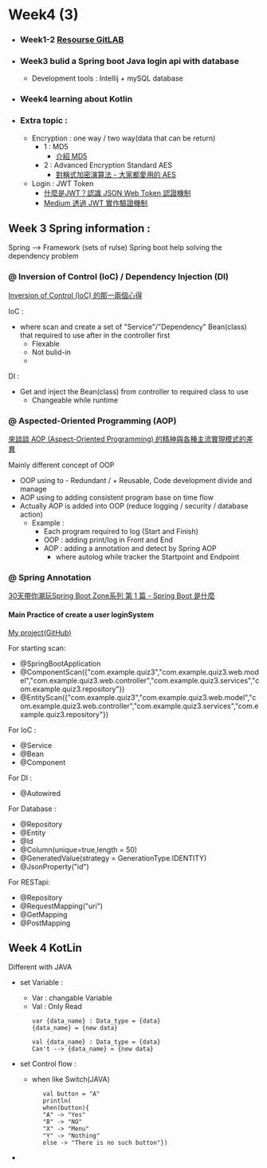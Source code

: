 # Week4 (3)

- ### Week1-2 [Resourse GitLAB](https://gitlab.com/ZenasChiu/Week1_project)
- ### Week3 bulid a Spring boot Java login api with database
  - Development tools : Intellij + mySQL database
  
- ### Week4 learning about Kotlin
- ### Extra topic :
  - Encryption : one way / two way(data that can be return)
    - 1 : MD5
      - [介紹 MD5 ](https://ithelp.ithome.com.tw/articles/10293072)
    - 2 : Advanced Encryption Standard AES 
      - [對稱式加密演算法 - 大家都愛用的 AES](https://ithelp.ithome.com.tw/articles/10249488)
  - Login : JWT Token 
    - [什麼是JWT？認識 JSON Web Token 認證機制](https://tw.alphacamp.co/blog/jwt-json-web-token)
    - [Medium 透過 JWT 實作驗證機制 ](https://medium.com/%E9%BA%A5%E5%85%8B%E7%9A%84%E5%8D%8A%E8%B7%AF%E5%87%BA%E5%AE%B6%E7%AD%86%E8%A8%98/%E7%AD%86%E8%A8%98-%E9%80%8F%E9%81%8E-jwt-%E5%AF%A6%E4%BD%9C%E9%A9%97%E8%AD%89%E6%A9%9F%E5%88%B6-2e64d72594f8)
    
  
## Week 3 Spring information : 
Spring --> Framework (sets of rulse)
Spring boot help solving the dependency problem

### @ Inversion of Control (IoC) / Dependency Injection (DI)
[Inversion of Control (IoC) 的那一兩個心得](https://medium.com/jastzeonic/inversion-of-control-ioc-%E7%9A%84%E9%82%A3%E4%B8%80%E5%85%A9%E5%80%8B%E5%BF%83%E5%BE%97-d2324cb8b5f1)

IoC :
- where scan and create a set of "Service"/"Dependency" Bean(class) that required to use after in the controller first
  - Flexable 
  - Not bulid-in
  - 
DI :
- Get and inject the Bean(class) from controller to required class to use
  - Changeable while runtime


### @ Aspected-Oriented Programming (AOP)
[來談談 AOP (Aspect-Oriented Programming) 的精神與各種主流實現模式的差異](https://tech-blog.cymetrics.io/posts/maxchiu/aop/)

Mainly different concept of OOP
- OOP using to - Redundant / + Reusable, Code development divide and manage
- AOP using to adding consistent program base on time flow
- Actually AOP is added into OOP (reduce logging / security / database action)
  - Example : 
    - Each program required to log (Start and Finish)
    - OOP : adding print/log in Front and End
    - AOP : adding a annotation and detect by Spring AOP 
      - where autolog while tracker the Startpoint and Endpoint

### @ Spring Annotation
[30天帶你潮玩Spring Boot Zone系列 第 1 篇 - Spring Boot 是什麼 ](https://ithelp.ithome.com.tw/articles/10213097)

#### Main Practice of create a user loginSystem 
[My project(GitHub)](https://github.com/ZenasChiu/Quiz3)

For starting scan:
- @SpringBootApplication
- @ComponentScan({"com.example.quiz3","com.example.quiz3.web.model","com.example.quiz3.web.controller","com.example.quiz3.services","com.example.quiz3.repository"})
- @EntityScan({"com.example.quiz3","com.example.quiz3.web.model","com.example.quiz3.web.controller","com.example.quiz3.services","com.example.quiz3.repository"})


For IoC :
- @Service 
- @Bean
- @Component


For DI :
- @Autowired
    
For Database :
- @Repository
- @Entity
- @Id 
- @Column(unique=true,length = 50)
- @GeneratedValue(strategy = GenerationType.IDENTITY)
- @JsonProperty("id")

For RESTapi:
- @Repository
- @RequestMapping("uri")
- @GetMapping
- @PostMapping


## Week 4 KotLin
Different with JAVA
- set Variable : 
  - Var : changable Variable
  - Val : Only Read
      ```
      var {data_name} : Data_type = {data}
      {data_name} = {new data}
  
      val {data_name} : Data_type = {data}
      Can't --> {data_name} = {new data}
      ```

- set Control flow :
  - when like Switch(JAVA)
    ```
       val button = "A"
       println( 
       when(button){
       "A" -> "Yes"
       "B" -> "NO"
       "X" -> "Menu"
       "Y" -> "Nothing"
       else -> "There is no such button"})
    ```
- 
